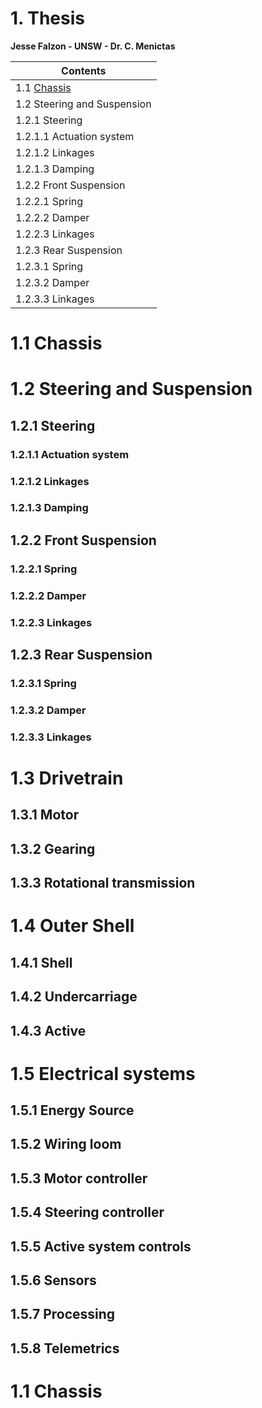 # 1. Thesis
**Jesse Falzon - UNSW - Dr. C. Menictas**

**Contents**|
--------------------|
1.1 [Chassis](readme.md#11-chassis)|
1.2 Steering and Suspension|
1.2.1 Steering|
1.2.1.1 Actuation system|
1.2.1.2 Linkages|
1.2.1.3 Damping|
1.2.2 Front Suspension|
1.2.2.1 Spring|
1.2.2.2 Damper|
1.2.2.3 Linkages|
1.2.3 Rear Suspension|
1.2.3.1 Spring|
1.2.3.2 Damper|
1.2.3.3 Linkages|


# 1.1 Chassis
# 1.2 Steering and Suspension
## 1.2.1 Steering
### 1.2.1.1 Actuation system
### 1.2.1.2 Linkages
### 1.2.1.3 Damping
## 1.2.2 Front Suspension
### 1.2.2.1 Spring
### 1.2.2.2 Damper
### 1.2.2.3 Linkages
## 1.2.3 Rear Suspension
### 1.2.3.1 Spring
### 1.2.3.2 Damper
### 1.2.3.3 Linkages
# 1.3 Drivetrain
##    1.3.1 Motor
##    1.3.2 Gearing
##    1.3.3 Rotational transmission
# 1.4 Outer Shell
##    1.4.1 Shell
##    1.4.2 Undercarriage
##    1.4.3 Active
# 1.5 Electrical systems
##    1.5.1 Energy Source
##    1.5.2 Wiring loom
##    1.5.3 Motor controller
##    1.5.4 Steering controller
##    1.5.5 Active system controls
##    1.5.6 Sensors
##    1.5.7 Processing
##    1.5.8 Telemetrics

# 1.1 Chassis
